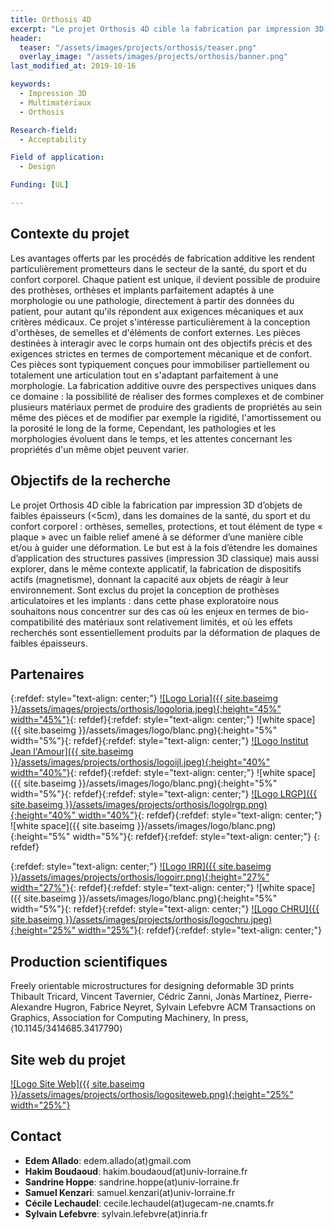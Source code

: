 ```yaml
---
title: Orthosis 4D 
excerpt: "Le projet Orthosis 4D cible la fabrication par impression 3D d’objets de faibles épaisseurs"
header:
  teaser: "/assets/images/projects/orthosis/teaser.png" 
  overlay_image: "/assets/images/projects/orthosis/banner.png" 
last_modified_at: 2019-10-16  

keywords:
  - Impression 3D
  - Multimatériaux 
  - Orthosis

Research-field:
  - Acceptability

Field of application:
  - Design    

Funding: [UL]  

---
```


## Contexte du projet  

Les avantages offerts par les procédés de fabrication additive les rendent particulièrement prometteurs dans le secteur de la santé, du sport et du confort corporel. Chaque patient est unique, il devient possible de produire des prothèses, orthèses et implants parfaitement adaptés à une morphologie ou une pathologie, directement à partir des données du patient, pour autant qu'ils répondent aux exigences mécaniques et aux critères médicaux. Ce projet s'intéresse particulièrement à la conception d'orthèses, de semelles et d'éléments de confort externes.
Les pièces destinées à interagir avec le corps humain ont des objectifs précis et des exigences strictes en termes de comportement mécanique et de confort. Ces pièces sont typiquement conçues pour immobiliser partiellement ou totalement une articulation tout en s'adaptant parfaitement à une morphologie. La fabrication additive ouvre des perspectives uniques dans ce domaine : la possibilité de réaliser des formes complexes et de combiner plusieurs matériaux permet de produire des gradients de propriétés au sein même des pièces et de modifier par exemple la rigidité, l'amortissement ou la porosité le long de la forme, Cependant, les pathologies et les morphologies évoluent dans le temps, et les attentes concernant les propriétés d'un même objet peuvent varier. 



## Objectifs de la recherche  

Le projet Orthosis 4D cible la fabrication par impression 3D d’objets de faibles épaisseurs (<5cm), dans les domaines de la santé, du sport et du confort corporel : orthèses, semelles, protections, et tout élément de type « plaque » avec un faible relief amené à se déformer d’une manière cible et/ou à guider une déformation. Le but est à la fois d’étendre les domaines d’application des structures passives (impression 3D classique) mais aussi explorer, dans le même contexte applicatif, la fabrication de dispositifs actifs (magnetisme), donnant la capacité aux objets de réagir à leur environnement.  Sont exclus du projet la conception de prothèses articulatoires et les implants : dans cette phase exploratoire nous souhaitons nous concentrer sur des cas où les enjeux en termes de bio-compatibilité des matériaux sont relativement limités, et où les effets recherchés sont essentiellement produits par la déformation de plaques de faibles épaisseurs.


## Partenaires 

{:refdef: style="text-align: center;"}
<a href="https://www.loria.fr/fr/">![Logo Loria]({{ site.baseimg }}/assets/images/projects/orthosis/logoloria.jpeg){:height="45%" width="45%"}</a>{: refdef}{:refdef: style="text-align: center;"}
![white space]({{ site.baseimg }}/assets/images/logo/blanc.png){:height="5%" width="5%"}{: refdef}{:refdef: style="text-align: center;"}
<a href="http://ijl.univ-lorraine.fr/a-la-une/">![Logo Institut Jean l'Amour]({{ site.baseimg }}/assets/images/projects/orthosis/logoijl.jpeg){:height="40%" width="40%"}</a>{: refdef}{:refdef: style="text-align: center;"}
![white space]({{ site.baseimg }}/assets/images/logo/blanc.png){:height="5%" width="5%"}{: refdef}{:refdef: style="text-align: center;"}
<a href="https://lrgp-nancy.cnrs.fr/">![Logo LRGP]({{ site.baseimg }}/assets/images/projects/orthosis/logolrgp.png){:height="40%" width="40%"}</a>{: refdef}{:refdef: style="text-align: center;"}
![white space]({{ site.baseimg }}/assets/images/logo/blanc.png){:height="5%" width="5%"}{: refdef}{:refdef: style="text-align: center;"}
{: refdef}  


{:refdef: style="text-align: center;"}
<a href="https://www.ugecam-nordest.fr/etablissements/irr-etablissement-de-nancy-louis-pierquin">![Logo IRR]({{ site.baseimg }}/assets/images/projects/orthosis/logoirr.png){:height="27%" width="27%"}</a>{: refdef}{:refdef: style="text-align: center;"}
![white space]({{ site.baseimg }}/assets/images/logo/blanc.png){:height="5%" width="5%"}{: refdef}{:refdef: style="text-align: center;"}
<a href="http://www.chru-nancy.fr/">![Logo CHRU]({{ site.baseimg }}/assets/images/projects/orthosis/logochru.jpeg){:height="25%" width="25%"}</a>{: refdef}{:refdef: style="text-align: center;"}


## Production scientifiques 

Freely orientable microstructures for designing deformable 3D prints
Thibault Tricard, Vincent Tavernier, Cédric Zanni, Jonàs Martínez, Pierre-Alexandre Hugron, Fabrice Neyret, Sylvain Lefebvre
ACM Transactions on Graphics, Association for Computing Machinery, In press, ⟨10.1145/3414685.3417790⟩

## Site web du projet

<a href="http://lue.univ-lorraine.fr/fr/orthosis-4d">![Logo Site Web]({{ site.baseimg }}/assets/images/projects/orthosis/logositeweb.png){:height="25%" width="25%"}</a>


## Contact  

+ **Edem Allado**: edem.allado(at)gmail.com
+ **Hakim Boudaoud**: hakim.boudaoud(at)univ-lorraine.fr
+ **Sandrine Hoppe**: sandrine.hoppe(at)univ-lorraine.fr
+ **Samuel Kenzari**: samuel.kenzari(at)univ-lorraine.fr
+ **Cécile Lechaudel**: cecile.lechaudel(at)ugecam-ne.cnamts.fr
+ **Sylvain Lefebvre**: sylvain.lefebvre(at)inria.fr